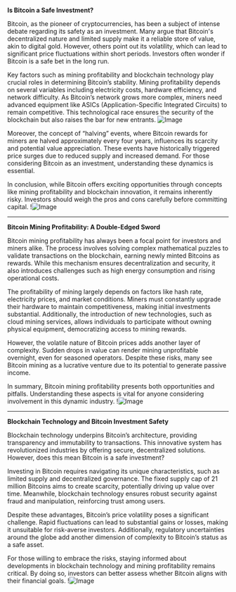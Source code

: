 **Is Bitcoin a Safe Investment?**

Bitcoin, as the pioneer of cryptocurrencies, has been a subject of intense debate regarding its safety as an investment. Many argue that Bitcoin's decentralized nature and limited supply make it a reliable store of value, akin to digital gold. However, others point out its volatility, which can lead to significant price fluctuations within short periods. Investors often wonder if Bitcoin is a safe bet in the long run.

Key factors such as mining profitability and blockchain technology play crucial roles in determining Bitcoin’s stability. Mining profitability depends on several variables including electricity costs, hardware efficiency, and network difficulty. As Bitcoin’s network grows more complex, miners need advanced equipment like ASICs (Application-Specific Integrated Circuits) to remain competitive. This technological race ensures the security of the blockchain but also raises the bar for new entrants. ![Image](https://github.com/user-attachments/assets/057c907c-805e-4310-a052-f5031067f3de)

Moreover, the concept of “halving” events, where Bitcoin rewards for miners are halved approximately every four years, influences its scarcity and potential value appreciation. These events have historically triggered price surges due to reduced supply and increased demand. For those considering Bitcoin as an investment, understanding these dynamics is essential.

In conclusion, while Bitcoin offers exciting opportunities through concepts like mining profitability and blockchain innovation, it remains inherently risky. Investors should weigh the pros and cons carefully before committing capital. !![Image](https://github.com/user-attachments/assets/057c907c-805e-4310-a052-f5031067f3de)

---

**Bitcoin Mining Profitability: A Double-Edged Sword**

Bitcoin mining profitability has always been a focal point for investors and miners alike. The process involves solving complex mathematical puzzles to validate transactions on the blockchain, earning newly minted Bitcoins as rewards. While this mechanism ensures decentralization and security, it also introduces challenges such as high energy consumption and rising operational costs.

The profitability of mining largely depends on factors like hash rate, electricity prices, and market conditions. Miners must constantly upgrade their hardware to maintain competitiveness, making initial investments substantial. Additionally, the introduction of new technologies, such as cloud mining services, allows individuals to participate without owning physical equipment, democratizing access to mining rewards.

However, the volatile nature of Bitcoin prices adds another layer of complexity. Sudden drops in value can render mining unprofitable overnight, even for seasoned operators. Despite these risks, many see Bitcoin mining as a lucrative venture due to its potential to generate passive income.

In summary, Bitcoin mining profitability presents both opportunities and pitfalls. Understanding these aspects is vital for anyone considering involvement in this dynamic industry. !![Image](https://github.com/user-attachments/assets/057c907c-805e-4310-a052-f5031067f3de)

---

**Blockchain Technology and Bitcoin Investment Safety**

Blockchain technology underpins Bitcoin’s architecture, providing transparency and immutability to transactions. This innovative system has revolutionized industries by offering secure, decentralized solutions. However, does this mean Bitcoin is a safe investment?

Investing in Bitcoin requires navigating its unique characteristics, such as limited supply and decentralized governance. The fixed supply cap of 21 million Bitcoins aims to create scarcity, potentially driving up value over time. Meanwhile, blockchain technology ensures robust security against fraud and manipulation, reinforcing trust among users.

Despite these advantages, Bitcoin’s price volatility poses a significant challenge. Rapid fluctuations can lead to substantial gains or losses, making it unsuitable for risk-averse investors. Additionally, regulatory uncertainties around the globe add another dimension of complexity to Bitcoin’s status as a safe asset.

For those willing to embrace the risks, staying informed about developments in blockchain technology and mining profitability remains critical. By doing so, investors can better assess whether Bitcoin aligns with their financial goals. !![Image](https://github.com/user-attachments/assets/057c907c-805e-4310-a052-f5031067f3de)